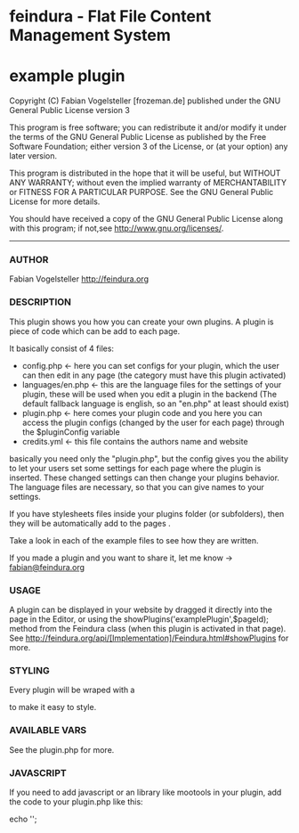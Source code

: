 feindura - Flat File Content Management System
==============================================
example plugin
==============================================
Copyright (C) Fabian Vogelsteller [frozeman.de]
published under the GNU General Public License version 3

This program is free software;
you can redistribute it and/or modify it under the terms of the GNU General Public License as published by
the Free Software Foundation; either version 3 of the License, or (at your option) any later version.

This program is distributed in the hope that it will be useful, but WITHOUT ANY WARRANTY;
without even the implied warranty of MERCHANTABILITY or FITNESS FOR A PARTICULAR PURPOSE.
See the GNU General Public License for more details.

You should have received a copy of the GNU General Public License along with this program;
if not,see <http://www.gnu.org/licenses/>.
_____________________________________________

### AUTHOR
Fabian Vogelsteller <http://feindura.org>


### DESCRIPTION
This plugin shows you how you can create your own plugins.
A plugin is piece of code which can be add to each page.

It basically consist of 4 files:

- config.php          <- here you can set configs for your plugin, which the user can then edit in any page (the category must have this plugin activated)
- languages/en.php    <- this are the language files for the settings of your plugin, these will be used when you edit a plugin in the backend (The default fallback language is english, so an "en.php" at least should exist)
- plugin.php          <- here comes your plugin code and you here you can access the plugin configs (changed by the user for each page) through the $pluginConfig variable
- credits.yml        <- this file contains the authors name and website

basically you need only the "plugin.php", but the config gives you the ability to let your users set some settings for each page where the plugin is inserted. These changed settings can then change your plugins behavior.
The language files are necessary, so that you can give names to your settings.

If you have stylesheets files inside your plugins folder (or subfolders), then they will be automatically add to the pages <head>.

Take a look in each of the example files to see how they are written.

If you made a plugin and you want to share it, let me know -> fabian@feindura.org


### USAGE
A plugin can be displayed in your website by dragged it directly into the page in the Editor, or using the showPlugins('examplePlugin',$pageId); method from the Feindura class (when this plugin is activated in that page). See http://feindura.org/api/[Implementation]/Feindura.html#showPlugins for more.


### STYLING
Every plugin will be wraped with a <div class="feinduraPlugins feinduraPlugin_<pluginName>" id="feinduraPlugin_<pluginName>_<currentPageID>"> to make it easy to style.


### AVAILABLE VARS
See the plugin.php for more.


### JAVASCRIPT
If you need to add javascript or an library like mootools in your plugin, add the code to your plugin.php like this:

echo '<script type="text/javascript">
/* <![CDATA[ */

  // Add mootools if it is not already loaded
  if(!window.MooTools) {
    document.write(unescape(\'<script src="'.$feinduraBaseURL.'library/thirdparty/javascripts/mootools-core-1.4.5.js"><\/script>\'));
    document.write(unescape(\'<script src="'.$feinduraBaseURL.'library/thirdparty/javascripts/mootools-more-1.4.0.1.js"><\/script>\'));
  }

  // Add another script from inside the plugin folder (e.g. MilkBox)
  (window.MilkBox || document.write(unescape(\'<script src="'.$pluginBaseURL.'milkbox/milkbox.js"><\/script>\')));


  // add some custom js code
  var test = "my string";
  ...

/* ]]> */
</script>';
